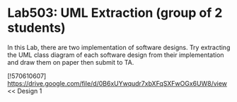 ﻿# Lab503: UML Extraction (group of 2 students)

In this Lab, there are two implementation of software designs.
Try extracting the UML class diagram of each software design 
from their implementation and draw them on paper then submit to TA.

[!570610607]
https://drive.google.com/file/d/0B6xUYwqudr7xbXFqSXFwOGx6UW8/view << Design 1
 
